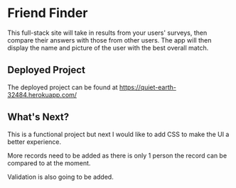 # Friend Finder
This full-stack site will take in results from your users' surveys, then compare their answers with those from other users. The app will then display the name and picture of the user with the best overall match.

## Deployed Project 
The deployed project can be found at https://quiet-earth-32484.herokuapp.com/  

## What's Next? 
This is a functional project but next I would like to add CSS to make the UI a better experience. 

More records need to be added as there is only 1 person the record can be compared to at the moment. 

Validation is also going to be added. 


